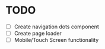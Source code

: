 # TODO

- [ ] Create navigation dots component
- [ ] Create page loader
- [ ] Mobile/Touch Screen functionality